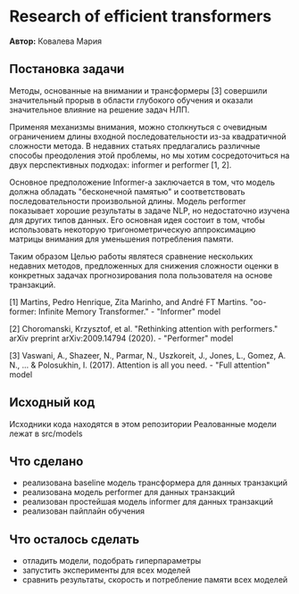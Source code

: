 # Research of efficient transformers

**Автор:** Ковалева Мария

## Постановка задачи

Методы, основанные на внимании и трансформеры [3] совершили значительный прорыв в области глубокого обучения и оказали значительное влияние на решение задач НЛП.

Применяя механизмы внимания, можно столкнуться с очевидным ограничением длины входной последовательности из-за квадратичной сложности метода. В недавних статьях предлагались различные способы преодоления этой проблемы, но мы хотим сосредоточиться на двух перспективных подходах: informer и performer [1, 2].

Основное предположение  Informer-а заключается в том, что модель должна обладать "бесконечной памятью" и соответствовать последовательности произвольной длины. Модель performer показывает хорошие результаты в задаче NLP, но недостаточно изучена для других типов данных. Его основная идея состоит в том, чтобы использовать некоторую тригонометрическую аппроксимацию матрицы внимания для уменьшения потребления памяти.

Таким образом Целью работы являтеся сравнение нескольких недавних методов, предложенных для снижения сложности оценки в конкретных задачах прогнозирования пола пользователя на основе транзакций. 

[1] Martins, Pedro Henrique, Zita Marinho, and André FT Martins. "oo-former: Infinite Memory Transformer." - "Informer" model

[2] Choromanski, Krzysztof, et al. "Rethinking attention with performers." arXiv preprint arXiv:2009.14794 (2020). - "Performer" model

[3] Vaswani, A., Shazeer, N., Parmar, N., Uszkoreit, J., Jones, L., Gomez, A. N., ... & Polosukhin, I. (2017). Attention is all you need. - "Full attention" model

## Исходный код

Исходники кода находятся в этом репозитории
Реалованные модели лежат в src/models

## Что сделано
 - реализована baseline модель трансформера для данных транзакций 
 - реализована модель performer для данных транзакций
 - реализован простейшая модель informer для данных транзакций
 - реализован пайплайн обучения

## Что осталось сделать

 - отладить модели, подобрать гиперпараметры
 - запустить эксперименты для всех моделей
 - сравнить результаты, скорость и потребление памяти всех моделей

